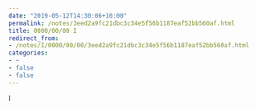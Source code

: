 ```yaml
---
date: "2019-05-12T14:30:06+10:00"
permalink: /notes/3eed2a9fc21dbc3c34e5f56b1187eaf52bb560af.html
title: 0000/00/00 I
redirect_from:
- /notes/I/0000/00/00/3eed2a9fc21dbc3c34e5f56b1187eaf52bb560af.html
categories:
- ~
- false
- false
---
```

I
